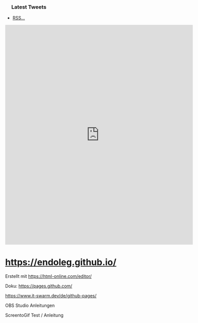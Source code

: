 <h3><a href="https://twitter.com/nil0x42"><img height=16 src="https://upload.wikimedia.org/wikipedia/sco/9/9f/Twitter_bird_logo_2012.svg"></a> Latest Tweets</h3>
<ul>
<!-- LATEST-TWEETS:START -->
<li><a href='https://rss.app'>RSS...</a></li>

<!-- LATEST-TWEETS:END -->
</ul>

<iframe width="600" height="700" src="https://rss.app/embed/v1/Qcs9N13AG69prDj7" frameBorder="0"></iframe>


# https://endoleg.github.io/
Erstellt mit https://html-online.com/editor/

Doku: https://pages.github.com/

https://www.it-swarm.dev/de/github-pages/

OBS Studio Anleitungen 

ScreentoGif Test / Anleitung 
